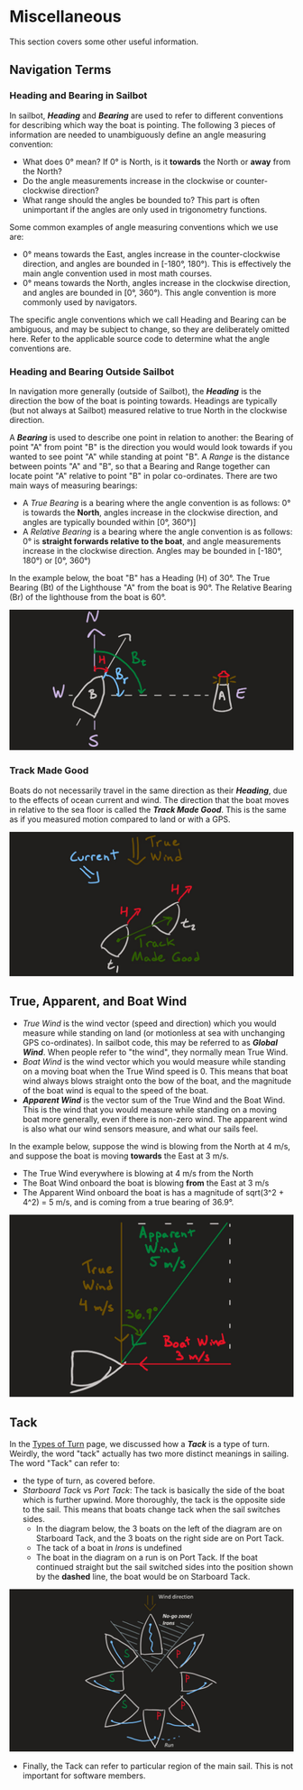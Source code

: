 # Miscellaneous

This section covers some other useful information.

## Navigation Terms

### Heading and Bearing in Sailbot

In sailbot, _**Heading**_ and _**Bearing**_ are used to refer to different conventions for describing
which way the boat is pointing.
The following 3 pieces of information are needed to unambiguously define an angle measuring convention:

- What does 0° mean? If 0° is North, is it **towards** the North or **away** from the North?
- Do the angle measurements increase in the clockwise or counter-clockwise direction?
- What range should the angles be bounded to? This part is often unimportant if the angles are only used in
trigonometry functions.

Some common examples of angle measuring conventions which we use are:

- 0° means towards the East, angles increase in the counter-clockwise direction, and angles are bounded in
[-180°, 180°). This is effectively the main angle convention used in most math courses.
- 0° means towards the North, angles increase in the clockwise direction, and angles are bounded in [0°, 360°). This
angle convention is more commonly used by navigators.

The specific angle conventions which we call Heading and Bearing can be ambiguous, and may be subject to change,
so they are deliberately omitted here. Refer to the applicable source code to determine what the angle conventions are.

### Heading and Bearing Outside Sailbot

In navigation more generally (outside of Sailbot), the _**Heading**_ is the direction the bow of the boat is pointing
towards. Headings are typically (but not always at Sailbot) measured relative to true North in the clockwise direction.

A _**Bearing**_ is used to describe one point in relation to another: the Bearing of point "A" from point "B"
is the direction you would would look towards if you wanted to see point "A" while standing at point "B". A _Range_
is the distance between points "A" and "B", so that a Bearing and Range together can locate point "A" relative to point
"B" in polar co-ordinates. There are two main ways of measuring bearings:

- A _True Bearing_ is a bearing where the angle convention is as follows: 0° is towards the **North**,
angles increase in the clockwise direction, and angles are typically bounded within [0°, 360°)]
- A _Relative Bearing_ is a bearing where the angle convention is as follows: 0° is **straight forwards relative to the
boat**, and angle measurements increase in the clockwise direction. Angles may be bounded in [-180°, 180°) or [0°, 360°)

In the example below, the boat "B" has a Heading (H) of 30°. The True Bearing (Bt) of the Lighthouse "A"
from the boat is 90°. The Relative Bearing (Br) of the lighthouse from the boat is 60°.

![image](../../assets/images/sailing/bearing_vs_heading.jpg)

### Track Made Good

Boats do not necessarily travel in the same direction as their _**Heading**_, due to the effects of ocean current and
wind. The direction that the boat moves in relative to the sea floor is called the _**Track Made Good**_. This is the
same as if you measured motion compared to land or with a GPS.

![image](../../assets/images/sailing/track_made_good.jpg)

## True, Apparent, and Boat Wind

- _True Wind_ is the wind vector (speed and direction) which you would measure while standing on land (or motionless at
sea with unchanging GPS co-ordinates). In sailbot code, this may be referred to as _**Global Wind**_. When people
refer to "the wind", they normally mean True Wind.
- _Boat Wind_ is the wind vector which you would measure while standing on a moving boat when the True Wind speed is 0.
This means that boat wind always blows straight onto the bow of the boat, and the magnitude of the boat wind is equal to
the speed of the boat.
- _**Apparent Wind**_ is the vector sum of the True Wind and the Boat Wind. This is the wind that you would measure while
standing on a moving boat more generally, even if there is non-zero wind. The apparent wind is also what our wind
sensors measure, and what our sails feel.

In the example below, suppose the wind is blowing from the North at 4 m/s, and suppose the boat is moving **towards**
the East at 3 m/s.

- The True Wind everywhere is blowing at 4 m/s from the North
- The Boat Wind onboard the boat is blowing **from** the East at 3 m/s
- The Apparent Wind onboard the boat is has a magnitude of sqrt(3^2 + 4^2) = 5 m/s, and is coming from a true bearing
of 36.9°.

![image](../../assets/images/sailing/wind_types.jpg)

## Tack

In the [Types of Turn](https://ubcsailbot.github.io/docs/reference/sailing/turning)
page, we discussed how a _**Tack**_ is a type of turn. Weirdly, the word "tack" actually has two
more distinct meanings in sailing. The word "Tack" can refer to:

- the type of turn, as covered before.
- _Starboard Tack_ vs _Port Tack_: The tack is basically the side of the boat which is further upwind. More thoroughly,
the tack is the opposite side to the sail. This means that boats change tack when the sail switches sides.
    - In the diagram below,
    the 3 boats on the left of the diagram are on Starboard Tack, and the 3 boats on the right side are on Port Tack.
    - The tack of a boat in _Irons_ is undefined
    - The boat in the diagram on a run is on Port Tack. If the boat continued straight but the sail switched sides into
    the position shown by the **dashed** line, the boat would be on Starboard Tack.

![image](../../assets/images/sailing/tack_other_meaning.jpg)

- Finally, the Tack can refer to particular region of the main sail. This is not important for software members.
